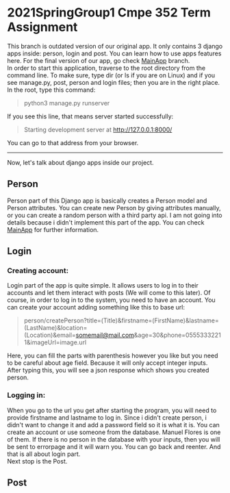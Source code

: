 # 2021SpringGroup1 Cmpe 352 Term Assignment
This branch is outdated version of our original app. It only contains 3 django apps inside: person, login and post. You can learn how to use apps features here. For the final version of our app, go check [MainApp](https://github.com/bounswe/2021SpringGroup1/tree/MainApp) branch.
<br>
In order to start this application, traverse to the root directory from the command line. To make sure, type dir (or ls if you are on Linux) and if you see manage.py, post, person and login files; then you are in the right place. In the root, type this command:
> python3 manage.py runserver 

If you see this line, that means server started successfully: 
> Starting development server at http://127.0.0.1:8000/

You can go to that address from your browser.
<hr>
Now, let's talk about django apps inside our project.

## Person
Person part of this Django app is basically creates a Person model and Person attributes. You can create new Person by giving attributes manually, or you can create a random person with a third party api. I am not going into details because i didn't implement this part of the app. You can check [MainApp](https://github.com/bounswe/2021SpringGroup1/tree/MainApp) for further information.

## Login
### Creating account:
Login part of the app is quite simple. It allows users to log in to their accounts and let them interact with posts (We will come to this later). Of course, in order to log in to the system, you need to have an account. You can create your account adding something like this to base url:
> person/createPerson?title=(Title)&firstname=(FirstName)&lastname=(LastName)&location=(Location)&email=somemail@mail.com&age=30&phone=05553332211&imageUrl=image.url

Here, you can fill the parts with parenthesis however you like but you need to be careful about age field. Because it will only accept integer inputs. After typing this, you will see a json response which shows you created person.

### Logging in:
When you go to the url you get after starting the program, you will need to provide firstname and lastname to log in. Since i didn't create person, i didn't want to change it and add a password field so it is what it is. You can create an account or use someone from the database. Manuel Flores is one of them. If there is no person in the database with your inputs, then you will be sent to errorpage and it will warn you. You can go back and reenter.
And that is all about login part. 
<br>
Next stop is the Post.

## Post
